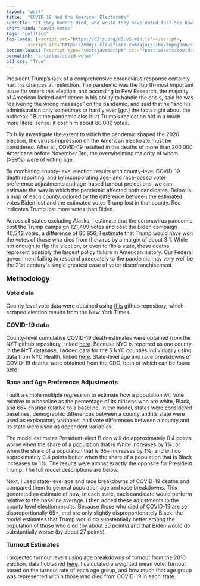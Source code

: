 ```yaml
---
layout: "post"
title:  "COVID-19 and the American Electorate"
subtitle: "If they hadn't died, who would they have voted for? See how COVID-19 affected our election."
short-hand: "covid-votes"
tags: "politics"
top-loads: [<script src="https://d3js.org/d3.v5.min.js"></script>, 
        <script src="https://cdnjs.cloudflare.com/ajax/libs/topojson/3.0.2/topojson.min.js" integrity="sha512-4UKI/XKm3xrvJ6pZS5oTRvIQGIzZFoXR71rRBb1y2N+PbwAsKa5tPl2J6WvbEvwN3TxQCm8hMzsl/pO+82iRlg==" crossorigin="anonymous"></script>]
bottom-loads: [<script type="text/javascript" src="/post-assets/covid-votes/covid-votes.js"></script>]
permalink: "articles/covid-votes" 
old_css: "True"
---
```


President Trump’s lack of a comprehensive coronavirus response certainly hurt his chances at reelection. The pandemic was the fourth-most important issue for voters this election, and according to Pew Research, the majority of American lacked confidence in his ability to handle the crisis, said he was “delivering the wrong message” on the pandemic, and said that he “and his administration only sometimes or hardly ever [got] the facts right about the outbreak.” But the pandemic also hurt Trump’s reelection bid in a much more literal sense: it cost him about 80,000 votes.

To fully investigate the extent to which the pandemic shaped the 2020 election, the virus’s impression on the American electorate must be considered. After all, COVID-19 resulted in the deaths of more than 200,000 Americans before November 3rd, the overwhelming majority of whom (>99%) were of voting age.

By combining county-level election results with county-level COVID-19 death reporting, and by incorporating age- and race-based voter preference adjustments and age-based turnout projections, we can estimate the way in which the pandemic affected both candidates. Below is a map of each county, colored by the difference between the estimated votes Biden lost and the estimated votes Trump lost in that county. Red indicates Trump lost more votes than Biden.

<div id="chart-1" style="margin: auto;"></div>

Across all states excluding Alaska, I estimate that the coronavirus pandemic cost the Trump campaign 121,499 votes and cost the Biden campaign 40,542 votes, a difference of 80,956; I estimate that Trump would have won the votes of those who died from the virus by a margin of about 3:1. While not enough to flip the election, or even to flip a state, these deaths represent possibly the largest policy failure in American history. Our Federal government failing to respond adequately to the pandemic may very well be the 21st century's single greatest case of voter disenfranchisement.

<p style="font-size: large; font-weight: 700; width: 100%;">Methodology</p>

<p style="font-size: medium; font-weight: 700; width: 100%;">Vote data</p>

County level vote data were obtained using [this](https://github.com/favstats/USElection2020-EdisonResearch-Results/blob/main/data/latest/presidential.csv) github repository, which scraped election results from the New York Times.

<p style="font-size: medium; font-weight: 700; width: 100%;">COVID-19 data</p>

County-level cumulative COVID-19 death estimates were obtained from the NYT github repository, linked [here](https://github.com/nytimes/covid-19-data). Because NYC is reported as one county in the NYT database, I added data for the 5 NYC counties individually using data from NYC Health, linked [here](https://www1.nyc.gov/site/doh/covid/covid-19-data.page). State-level age and race breakdowns of COVID-19 deaths were obtained from the CDC, both of which can be found [here](https://www.cdc.gov/nchs/nvss/vsrr/covid_weekly/index.htm).

<p style="font-size: medium; font-weight: 700; width: 100%;">Race and Age Preference Adjustments</p>

I built a simple multiple regression to estimate how a population will vote relative to a baseline as the percentage of its citizens who are white, Black, and 65+ change relative to a baseline. In the model, states were considered baselines, demographic differences between a county and its state were used as explanatory variables, and vote differences between a county and its state were used as dependent variables.

The model estimates President-elect Biden will do approximately 0.4 points worse when the share of a population that is White increases by 1%, or when the share of a population that is 65+ increases by 1%, and will do approximately 0.4 points better when the share of a population that is Black increases by 1%. The results were almost exactly the opposite for President Trump. The full model descriptions are below.

Next, I used state-level age and race breakdowns of COVID-19 deaths and compared them to general population age and race breakdowns. This generated an estimate of how, in each state, each candidate would perform relative to the baseline average. I then added these adjustments to the county level election results. Because those who died of COVID-19 are so disproportionally 65+, and are only slightly disproportionately Black, the model estimates that Trump would do substantially better among the population of those who died (by about 30 points) and that Biden would do substantially worse (by about 27 points).

<p style="font-size: medium; font-weight: 700; width: 100%;">Turnout Estimates</p>

I projected turnout levels using age breakdowns of turnout from the 2016 election, data I obtained [here](https://www.kff.org/other/state-indicator/number-of-individuals-who-voted-in-thousands-and-individuals-who-voted-as-a-share-of-the-voter-population-by-age/?currentTimeframe=0&sortModel=%7B%22colId%22:%22Location%22,%22sort%22:%22asc%22%7D). I calculated a weighted mean voter turnout based on the turnout rate of each age group, and how much that age group was represented within those who died from COVID-19 in each state.